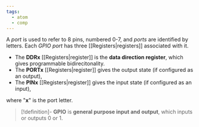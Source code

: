 ```yaml
---
tags:
  - atom
  - comp
---
```

A *port* is used to refer to 8 pins, numbered 0-7, and *ports* are identified by letters. Each *GPIO port*
 has three [[Registers|registers]] associated with it.

- The **DDRx** [[Registers|register]] is the **data direction register**, which gives programmable bidirecitonality.
- The **PORTx** [[Registers|register]] gives the output state (if configured as an output),
- The **PINx** [[Registers|register]] gives the input state (if configured as an input),

where "**x**" is the port letter.

> [!definition]- **GPIO** is **general purpose input and output**, which inputs or outputs $0$ or $1$.
